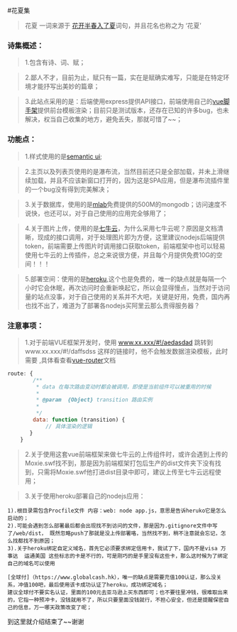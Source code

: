 #花夏集
>花夏   一词来源于 [花开半春入了夏](http://www.huar.love/hua/#!/p/57da69796ff5a7000341c4ee)词句，并且花名也称之为 ‘花夏’

### 诗集概述：
> 1.包含有诗、词、赋；

> 2.鄙人不才，目前为止，赋只有一篇，实在是赋确实难写，只能是在特定环境才能抒写出美妙的篇章；

> 3.此站点采用的是：后端使用express提供API接口，前端使用自己的[vue脚手架](https://github.com/liubiao0810/generator-lgs)提供前台模板渲染；目前只是测试版本，还存在已知的许多bug，也未解决，权当自己收集的地方，避免丢失，那就可惜了~~；

### 功能点：

> 1.样式使用的是[semantic ui](http://www.semantic-ui.cn/);

> 2.主页以及列表页使用的是瀑布流，当然目前还只是全部加载，并未上滑继续加载，并且不应该新窗口打开的，因为这是SPA应用，但是瀑布流插件里的一个bug没有得到完美解决；

> 3.关于数据库，使用的是[mlab](https://mlab.com/)免费提供的500M的mongodb；访问速度不说快，也还可以，对于自己使用的应用完全够用了；

> 4.关于图片上传，使用的是[七牛云](https://portal.qiniu.com/signup?code=3li7i07nwjp76)，为什么采用七牛云呢？原因是文档清晰，现成的接口调用，对于处理图片即为方便，这里建议nodejs后端提供token，前端需要上传图片时调用接口获取token，前端框架中也可以轻易使用七牛云的上传插件，总之来说很方便，并且每个月提供免费10G的空间！！！

> 5.部署空间：使用的是[heroku](https://www.heroku.com/),这个也是免费的，唯一的缺点就是每隔一个小时它会休眠，再次访问时会重新唤起它，所以会显得慢点，当然对于访问量的站点没事，对于自己使用的关系并不大吧，关键是好用，免费，国内再也找不出了，难道为了部署各nodejs买阿里云那么贵得服务器？

### 注意事项：
> 1.对于前端VUE框架开发时，使用 www.xx.xxx/#!/aedasdad 跳转到www.xx.xxx/#!/daffsdss 这样的链接时，他不会触发数据渲染模板，此时需要 ,具体看查看[vue-router](http://router.vuejs.org/zh-cn/pipeline/data.html)文档

```javascript
route: {
        /**
         * data 在每次路由变动时都会被调用，即使是当前组件可以被重用的时候
         *
         * @param  {Object} transition 路由实例
         *
         */
        data: function (transition) {
            // 具体渲染的逻辑
       }
    }
```

> 2.关于使用这套vue前端框架来做七牛云的上传组件时，或许会遇到上传的Moxie.swf找不到，那是因为前端框架打包后生产的dist文件夹下没有找到，只需将Moxie.swf他打进dist目录中即可，建议上传至七牛云远程使用；

> 3.关于使用heroku部署自己的nodejs应用：

	1).根目录需包含Procfile文件 内容：web: node app.js，意思是告诉heruko它是怎么启动的；
	2).可能会遇到怎么部署最后都会出现找不到访问的文件，那是因为.gitignore文件中写了/web/dist， 既然忽略push了那就是没上传部署咯，当然找不到，稍不注意就会忘记，怎么找都找不到原因；
	3).关于heroku绑定自定义域名，首先它必须要求绑定信用卡，我试了下，国内不是visa 万事达  运通美国 这些标志的卡是不行的，可是刚巧的是手里没有这些卡，那么这时候为了绑定自己的域名可以使用
	
	[全球付]（https://www.globalcash.hk），唯一的缺点是需要充值100认证，那么没关系，冲值100吧，最后使用该卡成功认证了heroku，成功绑定域名；
	建议全球付不要实名认证，里面的100元去亚马逊上买东西即可；也不要往里冲钱，很难取出来的，它指一种预冲卡，没钱就用不了，所以只要里面没钱就行，不担心安全，但还是提醒保密自己的信息，万一哪天政策改变了呢；

到这里就介绍结束了~~谢谢
